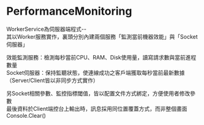 # PerformanceMonitoring
WorkerService為伺服器端程式--  
其以Worker服務實作，裏頭分別內建兩個服務「監測當前機器效能」與「Socket伺服器」  
  
效能監測服務：檢測每秒當前CPU、RAM、Disk使用量，讀寫請求數與當前進程數量  
Socket伺服器：保持監聽狀態，使連線成功之客戶端獲取每秒當前最新數據（Server/Client皆以非同步方式實作）
  
另Socket相關參數、監控指標閾值，皆以配置文件方式綁定，方便使用者修改參數  
最後資料於Client端控台上輸出時，訊息採用同位置覆蓋方式，而非整個畫面Console.Clear()
